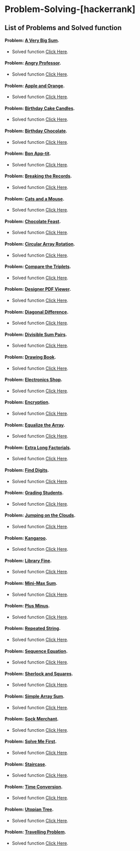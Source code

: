 # Problem-Solving-[hackerrank]
## List of Problems and Solved function
#### Problem: [A Very Big Sum](https://github.com/AMIYAMAITY/Problem-Solving--hackerrank/blob/master/Problem%20Solving/A%20Very%20Big%20Sum/a-very-big-sum-English.pdf).
- Solved function [Click Here](https://github.com/AMIYAMAITY/Problem-Solving--hackerrank/blob/master/Problem%20Solving/A%20Very%20Big%20Sum/AVeryBigSum.c).
#### Problem: [Angry Professor](https://github.com/AMIYAMAITY/Problem-Solving--hackerrank/blob/master/Problem%20Solving/Angry%20Professor/angry-professor-English.pdf).
- Solved function [Click Here](https://github.com/AMIYAMAITY/Problem-Solving--hackerrank/blob/master/Problem%20Solving/Angry%20Professor/AngryProfessor.java).

#### Problem: [Apple and Orange](https://github.com/AMIYAMAITY/Problem-Solving--hackerrank/blob/master/Problem%20Solving/Apple%20and%20Orange/apple-and-orange-English.pdf).
- Solved function [Click Here](https://github.com/AMIYAMAITY/Problem-Solving--hackerrank/blob/master/Problem%20Solving/Apple%20and%20Orange/AppleandOrange.c).

#### Problem: [Birthday Cake Candles](https://github.com/AMIYAMAITY/Problem-Solving--hackerrank/blob/master/Problem%20Solving/Birthday%20Cake%20Candles/birthday-cake-candles-English.pdf).
- Solved function [Click Here](https://github.com/AMIYAMAITY/Problem-Solving--hackerrank/blob/master/Problem%20Solving/Birthday%20Cake%20Candles/BirthdayCakeCandles.c).

#### Problem: [Birthday Chocolate](https://github.com/AMIYAMAITY/Problem-Solving--hackerrank/blob/master/Problem%20Solving/Birthday%20Chocolate/the-birthday-bar-English.pdf).
- Solved function [Click Here](https://github.com/AMIYAMAITY/Problem-Solving--hackerrank/blob/master/Problem%20Solving/Birthday%20Chocolate/BirthdayChocolate.c).

#### Problem: [Bon App-tit](https://github.com/AMIYAMAITY/Problem-Solving--hackerrank/blob/master/Problem%20Solving/Bon%20App-tit/bon-appetit-English.pdf).
- Solved function [Click Here](https://github.com/AMIYAMAITY/Problem-Solving--hackerrank/blob/master/Problem%20Solving/Bon%20App-tit/BonApp%C3%A9tit.java).

#### Problem: [Breaking the Records](https://github.com/AMIYAMAITY/Problem-Solving--hackerrank/blob/master/Problem%20Solving/Breaking%20the%20Records/breaking-best-and-worst-records-English.pdf).
- Solved function [Click Here](https://github.com/AMIYAMAITY/Problem-Solving--hackerrank/blob/master/Problem%20Solving/Breaking%20the%20Records/BreakingtheRecords.java).

#### Problem: [Cats and a Mouse](https://github.com/AMIYAMAITY/Problem-Solving--hackerrank/blob/master/Problem%20Solving/Cats%20and%20a%20Mouse/cats-and-a-mouse-English.pdf).
- Solved function [Click Here](https://github.com/AMIYAMAITY/Problem-Solving--hackerrank/blob/master/Problem%20Solving/Cats%20and%20a%20Mouse/CatsandaMouse.java).

#### Problem: [Chocolate Feast](https://github.com/AMIYAMAITY/Problem-Solving--hackerrank/blob/master/Problem%20Solving/Chocolate%20Feast/chocolate-feast-English.pdf).
- Solved function [Click Here](https://github.com/AMIYAMAITY/Problem-Solving--hackerrank/blob/master/Problem%20Solving/Chocolate%20Feast/ChocolateFeast.c).

#### Problem: [Circular Array Rotation](https://github.com/AMIYAMAITY/Problem-Solving--hackerrank/blob/master/Problem%20Solving/Circular%20Array%20Rotation/circular-array-rotation-English.pdf).
- Solved function [Click Here](https://github.com/AMIYAMAITY/Problem-Solving--hackerrank/blob/master/Problem%20Solving/Circular%20Array%20Rotation/CircularArrayRotation.java).

#### Problem: [Compare the Triplets](https://github.com/AMIYAMAITY/Problem-Solving--hackerrank/blob/master/Problem%20Solving/Compare%20the%20Triplets/compare-the-triplets-English.pdf).
- Solved function [Click Here](https://github.com/AMIYAMAITY/Problem-Solving--hackerrank/blob/master/Problem%20Solving/Compare%20the%20Triplets/ComparetheTriplets.c).

#### Problem: [Designer PDF Viewer](https://github.com/AMIYAMAITY/Problem-Solving--hackerrank/blob/master/Problem%20Solving/Designer%20PDF%20Viewer/designer-pdf-viewer-English.pdf).
- Solved function [Click Here](https://github.com/AMIYAMAITY/Problem-Solving--hackerrank/blob/master/Problem%20Solving/Designer%20PDF%20Viewer/DesignerPDFViewer.java).

#### Problem: [Diagonal Difference](https://github.com/AMIYAMAITY/Problem-Solving--hackerrank/blob/master/Problem%20Solving/Diagonal%20Difference/diagonal-difference-English.pdf).
- Solved function [Click Here](https://github.com/AMIYAMAITY/Problem-Solving--hackerrank/blob/master/Problem%20Solving/Diagonal%20Difference/DiagonalDifference.c).

#### Problem: [Divisible Sum Pairs](https://github.com/AMIYAMAITY/Problem-Solving--hackerrank/blob/master/Problem%20Solving/Divisible%20Sum%20Pairs/divisible-sum-pairs-English.pdf).
- Solved function [Click Here](https://github.com/AMIYAMAITY/Problem-Solving--hackerrank/blob/master/Problem%20Solving/Divisible%20Sum%20Pairs/DivisibleSumPairs.java).

#### Problem: [Drawing Book](https://github.com/AMIYAMAITY/Problem-Solving--hackerrank/blob/master/Problem%20Solving/Drawing%20Book/drawing-book-English.pdf).
- Solved function [Click Here](https://github.com/AMIYAMAITY/Problem-Solving--hackerrank/blob/master/Problem%20Solving/Drawing%20Book/DrawingBook.java).

#### Problem: [Electronics Shop](https://github.com/AMIYAMAITY/Problem-Solving--hackerrank/blob/master/Problem%20Solving/Electronics%20Shop/electronics-shop-English.pdf).
- Solved function [Click Here](https://github.com/AMIYAMAITY/Problem-Solving--hackerrank/blob/master/Problem%20Solving/Electronics%20Shop/ElectronicsShop.java).

#### Problem: [Encryption](https://github.com/AMIYAMAITY/Problem-Solving--hackerrank/blob/master/Problem%20Solving/Encryption/encryption-English.pdf).
- Solved function [Click Here](https://github.com/AMIYAMAITY/Problem-Solving--hackerrank/blob/master/Problem%20Solving/Encryption/Encryption.java).

#### Problem: [Equalize the Array](https://github.com/AMIYAMAITY/Problem-Solving--hackerrank/blob/master/Problem%20Solving/Equalize%20the%20Array/equality-in-a-array-English%20(1).pdf).
- Solved function [Click Here](https://github.com/AMIYAMAITY/Problem-Solving--hackerrank/blob/master/Problem%20Solving/Equalize%20the%20Array/EqualizetheArray.c).

#### Problem: [Extra Long Factorials](https://github.com/AMIYAMAITY/Problem-Solving--hackerrank/blob/master/Problem%20Solving/Extra%20Long%20Factorials/extra-long-factorials-English.pdf).
- Solved function [Click Here](https://github.com/AMIYAMAITY/Problem-Solving--hackerrank/blob/master/Problem%20Solving/Extra%20Long%20Factorials/ExtraLongFactorials.java).

#### Problem: [Find Digits](https://github.com/AMIYAMAITY/Problem-Solving--hackerrank/blob/master/Problem%20Solving/Find%20Digits/find-digits-English.pdf).
- Solved function [Click Here](https://github.com/AMIYAMAITY/Problem-Solving--hackerrank/blob/master/Problem%20Solving/Find%20Digits/FindDigits.java).

#### Problem: [Grading Students](https://github.com/AMIYAMAITY/Problem-Solving--hackerrank/blob/master/Problem%20Solving/Grading%20Students/grading-English.pdf).
- Solved function [Click Here](https://github.com/AMIYAMAITY/Problem-Solving--hackerrank/blob/master/Problem%20Solving/Grading%20Students/GradingStudents.java).

#### Problem: [Jumping on the Clouds](https://github.com/AMIYAMAITY/Problem-Solving--hackerrank/blob/master/Problem%20Solving/Jumping%20on%20the%20Clouds/jumping-on-the-clouds-English.pdf).
- Solved function [Click Here](https://github.com/AMIYAMAITY/Problem-Solving--hackerrank/blob/master/Problem%20Solving/Jumping%20on%20the%20Clouds/JumpingontheClouds.java).

#### Problem: [Kangaroo](https://github.com/AMIYAMAITY/Problem-Solving--hackerrank/blob/master/Problem%20Solving/Kangaroo/kangaroo-English.pdf).
- Solved function [Click Here](https://github.com/AMIYAMAITY/Problem-Solving--hackerrank/blob/master/Problem%20Solving/Kangaroo/Kangaroo.c).

#### Problem: [Library Fine](https://github.com/AMIYAMAITY/Problem-Solving--hackerrank/blob/master/Problem%20Solving/Library%20Fine/library-fine-English.pdf).
- Solved function [Click Here](https://github.com/AMIYAMAITY/Problem-Solving--hackerrank/blob/master/Problem%20Solving/Library%20Fine/LibraryFine.c).

#### Problem: [Mini-Max Sum](https://github.com/AMIYAMAITY/Problem-Solving--hackerrank/blob/master/Problem%20Solving/Mini-Max%20Sum/mini-max-sum-English.pdf).
- Solved function [Click Here](https://github.com/AMIYAMAITY/Problem-Solving--hackerrank/blob/master/Problem%20Solving/Mini-Max%20Sum/MiniMaxSum.c).

#### Problem: [Plus Minus](https://github.com/AMIYAMAITY/Problem-Solving--hackerrank/blob/master/Problem%20Solving/Plus%20Minus/plus-minus-English.pdf).
- Solved function [Click Here](https://github.com/AMIYAMAITY/Problem-Solving--hackerrank/blob/master/Problem%20Solving/Plus%20Minus/Plus%20Minus.c).

#### Problem: [Repeated String](https://github.com/AMIYAMAITY/Problem-Solving--hackerrank/blob/master/Problem%20Solving/Repeated%20String/repeated-string-English.pdf).
- Solved function [Click Here](https://github.com/AMIYAMAITY/Problem-Solving--hackerrank/blob/master/Problem%20Solving/Repeated%20String/RepeatedString.c).

#### Problem: [Sequence Equation](https://github.com/AMIYAMAITY/Problem-Solving--hackerrank/blob/master/Problem%20Solving/Sequence%20Equation/permutation-equation-English.pdf).
- Solved function [Click Here](https://github.com/AMIYAMAITY/Problem-Solving--hackerrank/blob/master/Problem%20Solving/Sequence%20Equation/SequenceEquation.java).

#### Problem: [Sherlock and Squares](https://github.com/AMIYAMAITY/Problem-Solving--hackerrank/blob/master/Problem%20Solving/Sherlock%20and%20Squares/sherlock-and-squares-English.pdf).
- Solved function [Click Here](https://github.com/AMIYAMAITY/Problem-Solving--hackerrank/blob/master/Problem%20Solving/Sherlock%20and%20Squares/SherlockandSquares.c).

#### Problem: [Simple Array Sum](https://github.com/AMIYAMAITY/Problem-Solving--hackerrank/blob/master/Problem%20Solving/Simple%20Array%20Sum/simple-array-sum-English.pdf).
- Solved function [Click Here](https://github.com/AMIYAMAITY/Problem-Solving--hackerrank/blob/master/Problem%20Solving/Simple%20Array%20Sum/SimpleArraySum.c).

#### Problem: [Sock Merchant](https://github.com/AMIYAMAITY/Problem-Solving--hackerrank/blob/master/Problem%20Solving/Sock%20Merchant/sock-merchant-English.pdf).
- Solved function [Click Here](https://github.com/AMIYAMAITY/Problem-Solving--hackerrank/blob/master/Problem%20Solving/Sock%20Merchant/SockMerchant.java).

#### Problem: [Solve Me First](https://github.com/AMIYAMAITY/Problem-Solving--hackerrank/blob/master/Problem%20Solving/Solve%20Me%20First/solve-me-first-English.pdf).
- Solved function [Click Here](https://github.com/AMIYAMAITY/Problem-Solving--hackerrank/blob/master/Problem%20Solving/Solve%20Me%20First/SolveMeFirst.c).

#### Problem: [Staircase](https://github.com/AMIYAMAITY/Problem-Solving--hackerrank/blob/master/Problem%20Solving/Staircase/staircase-English.pdf).
- Solved function [Click Here](https://github.com/AMIYAMAITY/Problem-Solving--hackerrank/blob/master/Problem%20Solving/Staircase/Staircase.c).

#### Problem: [Time Conversion](https://github.com/AMIYAMAITY/Problem-Solving--hackerrank/blob/master/Problem%20Solving/Time%20Conversion/time-conversion-English.pdf).
- Solved function [Click Here](https://github.com/AMIYAMAITY/Problem-Solving--hackerrank/blob/master/Problem%20Solving/Time%20Conversion/TimeConversion.c).

#### Problem: [Utopian Tree](https://github.com/AMIYAMAITY/Problem-Solving--hackerrank/blob/master/Problem%20Solving/Utopian%20Tree/utopian-tree-English.pdf).
- Solved function [Click Here](https://github.com/AMIYAMAITY/Problem-Solving--hackerrank/blob/master/Problem%20Solving/Utopian%20Tree/UtopianTree.c).

#### Problem: [Travelling Problem](https://github.com/AMIYAMAITY/Problem-Solving--hackerrank/blob/master/Problem%20Solving/Utopian%20Tree/utopian-tree-English.pdf).
- Solved function [Click Here](https://github.com/AMIYAMAITY/Problem-Solving--hackerrank/blob/master/Problem%20Solving/Utopian%20Tree/UtopianTree.c).


